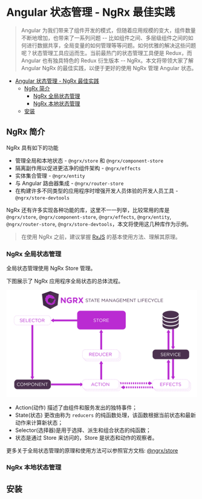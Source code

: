 # Angular 状态管理 - NgRx 最佳实践

> Angular 为我们带来了组件开发的模式，但随着应用规模的变大，组件数量不断地增加，也带来了一系列问题 -- 比如组件之间、多层级组件之间的如何进行数据共享，全局变量的如何管理等等问题。如何优雅的解决这些问题呢？状态管理工具应运而生。当前最热门的状态管理工具便是 Redux，而 Angular 也有独具特色的 Redux 衍生版本 -- NgRx。本文将带领大家了解 Angular NgRx 的最佳实践，以便于更好的使用 NgRx 管理 Angular 状态。

- [Angular 状态管理 - NgRx 最佳实践](#angular-状态管理---ngrx-最佳实践)
  - [NgRx 简介](#ngrx-简介)
    - [NgRx 全局状态管理](#ngrx-全局状态管理)
    - [NgRx 本地状态管理](#ngrx-本地状态管理)
  - [安装](#安装)

## NgRx 简介

NgRx 具有如下的功能

- 管理全局和本地状态 - `@ngrx/store` 和 `@ngrx/component-store`
- 隔离副作用以促进更洁净的组件架构 - `@ngrx/effects`
- 实体集合管理 - `@ngrx/entity`
- 与 Angular 路由器集成 - `@ngrx/router-store`
- 在构建许多不同类型的应用程序时增强开发人员体验的开发人员工具 - `@ngrx/store-devtools`

NgRx 还有许多实现各种功能的库，这里不一一列举，比较常用的库是 `@ngrx/store`, `@ngrx/component-store`, `@ngrx/effects`, `@ngrx/entity`, `@ngrx/router-store`, `@ngrx/store-devtools`，本文将使用这几种库作为示例。

> 在使用 NgRx 之前，建议掌握 [RxJS](https://rxjs.dev/) 的基本使用方法、理解其原理。

### NgRx 全局状态管理

全局状态管理使用 NgRx Store 管理。

下图展示了 NgRx 应用程序全局状态的总体流程。

![State Management Lifecycle](./resource/state-management-lifecycle.png)

- Action(动作) 描述了由组件和服务发出的独特事件；
- State(状态) 更改由称为 `reducers` 的纯函数处理，该函数根据当前状态和最新动作来计算新状态；
- Selector(选择器)是用于选择、派生和组合状态的纯函数；
- 状态是通过 Store 来访问的，Store 是状态和动作的观察者。

更多关于全局状态管理的原理和使用方法可以参照官方文档: [@ngrx/store](https://ngrx.io/guide/store)

### NgRx 本地状态管理

## 安装
